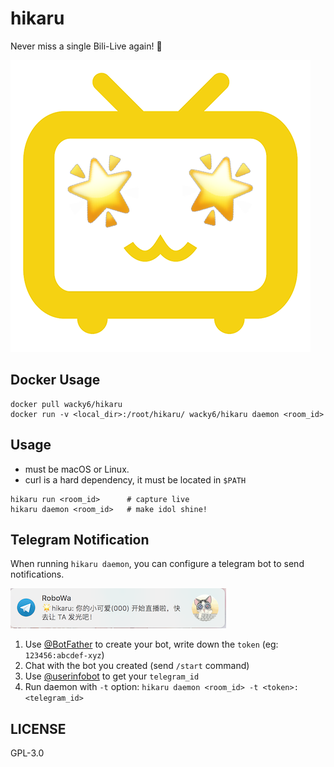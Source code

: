 hikaru
===
Never miss a single Bili-Live again! 🌟

![hikaru](./icon.png)

## Docker Usage
```shell
docker pull wacky6/hikaru
docker run -v <local_dir>:/root/hikaru/ wacky6/hikaru daemon <room_id>
```

## Usage
* must be macOS or Linux.
* curl is a hard dependency, it must be located in `$PATH`

```shell
hikaru run <room_id>      # capture live
hikaru daemon <room_id>   # make idol shine!
```

## Telegram Notification
When running `hikaru daemon`, you can configure a telegram bot to send notifications.

![Notification Screenshot](./notification.png)

1. Use [@BotFather](https://telegram.me/BotFather) to create your bot, write down the `token` (eg: `123456:abcdef-xyz`)
2. Chat with the bot you created (send `/start` command)
3. Use [@userinfobot](https://telegram.me/userinfobot) to get your `telegram_id`
4. Run daemon with `-t` option: `hikaru daemon <room_id> -t <token>:<telegram_id>`

## LICENSE
GPL-3.0
